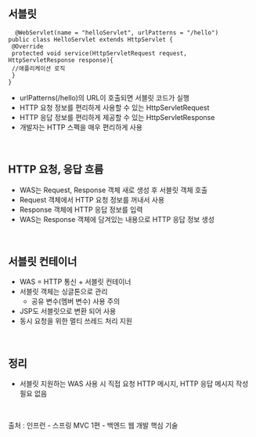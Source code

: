 ## **서블릿** 
```
  @WebServlet(name = "helloServlet", urlPatterns = "/hello") 
public class HelloServlet extends HttpServlet { 
 @Override 
 protected void service(HttpServletRequest request, HttpServletResponse response){ 
 //애플리케이션 로직
 } 
}
```
* urlPatterns(/hello)의 URL이 호출되면 서블릿 코드가 실행  
* HTTP 요청 정보를 편리하게 사용할 수 있는 HttpServletRequest  
* HTTP 응답 정보를 편리하게 제공할 수 있는 HttpServletResponse  
* 개발자는 HTTP 스펙을 매우 편리하게 사용  

</br>  

## **HTTP 요청, 응답 흐름**  
* WAS는 Request, Response 객체 새로 생성 후 서블릿 객체 호출 
* Request 객체에서 HTTP 요청 정보를 꺼내서 사용  
* Response 객체에 HTTP 응답 정보를 입력  
* WAS는 Response 객체에 담겨있는 내용으로 HTTP 응답 정보 생성  

</br>  

## **서블릿 컨테이너**  
* WAS = HTTP 통신 + 서블릿 컨테이너  
* 서블릿 객체는 싱글톤으로 관리  
  * 공유 변수(멤버 변수) 사용 주의  
* JSP도 서블릿으로 변환 되어 사용  
* 동시 요청을 위한 멀티 쓰레드 처리 지원

</br>

## **정리**  
* 서블릿 지원하는 WAS 사용 시 직접 요청 HTTP 메시지, HTTP 응답 메시지 작성 필요 없음  
  
 </br>
  
출처 : 인프런 - 스프링 MVC 1편 - 백엔드 웹 개발 핵심 기술
